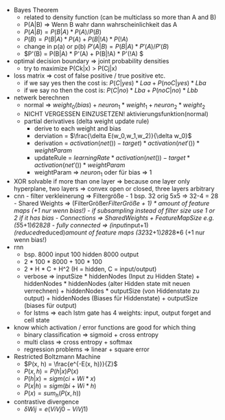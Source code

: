 - Bayes Theorem
	- related to density function (can be multiclass so more than A and B)
	- P(A|B) => Wenn B wahr dann wahrscheinlichkeit das A
	- $P(A|B) = P(B|A) * P(A) / P(B)$
	- $P(B) = P(B|A) * P(A) + P(B|!A) * P(!A)$
	- change in p(a) or p(b) $P'(A|B) = P(B|A) * P'(A) / P'(B)$
	- $P'(B) = P(B|A) * P'(A) + P(B|!A) * P'(!A) $
- optimal decision boundary => joint probability densities
	- try to maximize P(Ck|x) > P(Cj|x)
- loss matrix => cost of false positive / true positive etc.
	- if we say yes then the cost is: $P(C|yes)*Laa + P(noC|yes)*Lba$
	- if we say no then the cost is: $P(C|no)*Lba + P(noC|no)*Lbb$
- netwerk berechnen
	- normal => $weight_0(bias)+neuron_1*weight_1+neuron_2*weight_2$
	- NICHT VERGESSEN EINZUSETZEN! aktivierungsfunktion(normal)
	- partial derivatives (delta weight update rule)
		- derive to each weight and bias
		- derviation = $\frac{\delta E(w_0,w_1,w_2)}{\delta w_0}$
		- derivation = $activation(net())-target)*activation(net'())*weightParam$
		- updateRule = $learningRate * activation(net())-target *activation(net'()) *weightParam$
		- weightParam => $neuron_1$ oder für bias => 1
- XOR solvable if more than one layer => because one layer only hyperplane, two layers => convex open or closed, three layers arbitrary
- cnn
			- filter verkleinerung => Filtergröße - 1 bsp. 32 orig 5x5 => 32-4 = 28
			- Shared Weights => (FilterGrößer*FilterGröße + 1) * amount of feature maps (+1 nur wenn bias!)
				- if subsampling instead of filter size use 1 or 2 if it has bias
			- Connections => SharedWeights + FeatureMapSize e.g. (5*5+1)*6*28*28
			- fully connected => (input*input+1)*(reduced*reduced)*amount of feature maps (32*32+1)*28*28*6 (+1 nur wenn bias!)
- rnn
	- bsp. 8000 input 100 hidden 8000 output
	- 2 * 100 * 8000 + 100 * 100
	- 2 * H * C + H^2 (H = hidden, C = input/output)
	- verbose =>  inputSize * hiddenNodes (Input zu Hidden State) + hiddenNodes * hiddenNodes (alter Hidden state mit neuen verrechnen) + hiddenNodes * outputSize (von Hiddenstate zu output) + hiddenNodes (Biases für Hiddenstate) + outputSize (biases für output)
	- for lstms => each lstm gate has 4 weights: input, output forget and cell state 
- know which activation / error functions are good for which thing
	- binary classification => sigmoid + cross entropy
	- multi class => cross entropy + softmax
	- regression problems => linear + square error
- Restricted Boltzmann Machine
	- $P(x, h) = \frac{e^{-E(x, h)}}{Z}$
	- $P(x, h) = P(h|x) P(x)$
	- $P(h|x) = sigm(ci+Wi*x)$
	- $P(x|h) = sigm(bi+Wi*h)$
	- $P(x) = sum_h(P(x,h))$
- contrastive divergence
	- $\delta Wij = e ( ViVj0 - ViVj1)$